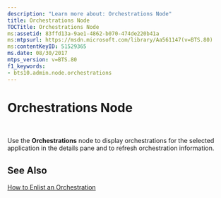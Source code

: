 ```yaml
---
description: "Learn more about: Orchestrations Node"
title: Orchestrations Node
TOCTitle: Orchestrations Node
ms:assetid: 83ffd13a-9ae1-4862-b070-474de220b41a
ms:mtpsurl: https://msdn.microsoft.com/library/Aa561147(v=BTS.80)
ms:contentKeyID: 51529365
ms.date: 08/30/2017
mtps_version: v=BTS.80
f1_keywords:
- bts10.admin.node.orchestrations
---
```


# Orchestrations Node

 

Use the **Orchestrations** node to display orchestrations for the selected application in the details pane and to refresh orchestration information.

## See Also

[How to Enlist an Orchestration](https://msdn.microsoft.com/library/aa578153\(v=bts.80\))

